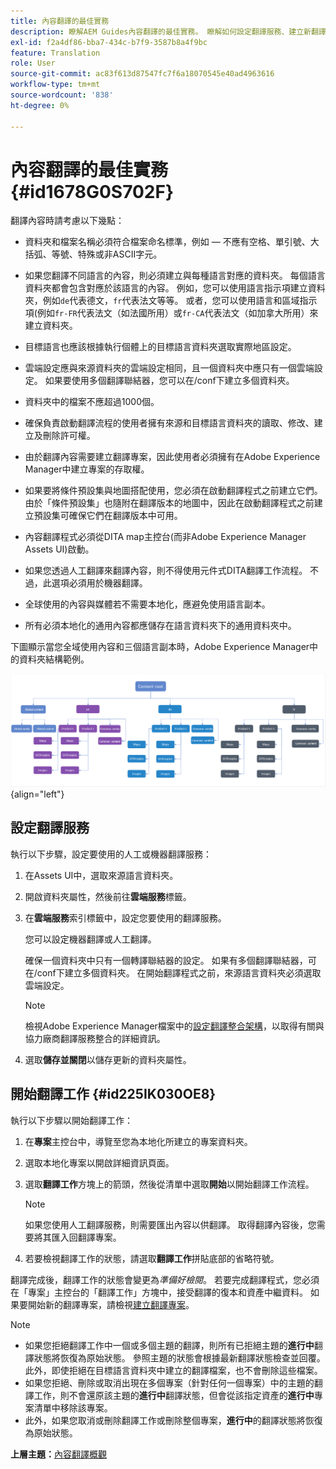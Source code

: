 ```yaml
---
title: 內容翻譯的最佳實務
description: 瞭解AEM Guides內容翻譯的最佳實務。 瞭解如何設定翻譯服務、建立新翻譯專案及啟動翻譯工作。
exl-id: f2a4df86-bba7-434c-b7f9-3587b8a4f9bc
feature: Translation
role: User
source-git-commit: ac83f613d87547fc7f6a18070545e40ad4963616
workflow-type: tm+mt
source-wordcount: '838'
ht-degree: 0%

---
```


# 內容翻譯的最佳實務 {#id1678G0S702F}

翻譯內容時請考慮以下幾點：

- 資料夾和檔案名稱必須符合檔案命名標準，例如 — 不應有空格、單引號、大括弧、等號、特殊或非ASCII字元。

- 如果您翻譯不同語言的內容，則必須建立與每種語言對應的資料夾。 每個語言資料夾都會包含對應於該語言的內容。 例如，您可以使用語言指示項建立資料夾，例如`de`代表德文，`fr`代表法文等等。 或者，您可以使用語言和區域指示項(例如`fr-FR`代表法文（如法國所用）或`fr-CA`代表法文（如加拿大所用）來建立資料夾。
- 目標語言也應該根據執行個體上的目標語言資料夾選取實際地區設定。
- 雲端設定應與來源資料夾的雲端設定相同，且一個資料夾中應只有一個雲端設定。 如果要使用多個翻譯聯結器，您可以在/conf下建立多個資料夾。
- 資料夾中的檔案不應超過1000個。
- 確保負責啟動翻譯流程的使用者擁有來源和目標語言資料夾的讀取、修改、建立及刪除許可權。
- 由於翻譯內容需要建立翻譯專案，因此使用者必須擁有在Adobe Experience Manager中建立專案的存取權。
- 如果要將條件預設集與地圖搭配使用，您必須在啟動翻譯程式之前建立它們。 由於「條件預設集」也隨附在翻譯版本的地圖中，因此在啟動翻譯程式之前建立預設集可確保它們在翻譯版本中可用。
- 內容翻譯程式必須從DITA map主控台(而非Adobe Experience Manager Assets UI)啟動。
- 如果您透過人工翻譯來翻譯內容，則不得使用元件式DITA翻譯工作流程。 不過，此選項必須用於機器翻譯。
- 全球使用的內容與媒體若不需要本地化，應避免使用語言副本。
- 所有必須本地化的通用內容都應儲存在語言資料夾下的通用資料夾中。

下圖顯示當您全域使用內容和三個語言副本時，Adobe Experience Manager中的資料夾結構範例。

![](images/aem-directory_structure.png){align="left"}

## 設定翻譯服務

執行以下步驟，設定要使用的人工或機器翻譯服務：

1. 在Assets UI中，選取來源語言資料夾。

1. 開啟資料夾屬性，然後前往&#x200B;**雲端服務**&#x200B;標籤。

1. 在&#x200B;**雲端服務**&#x200B;索引標籤中，設定您要使用的翻譯服務。

   您可以設定機器翻譯或人工翻譯。

   確保一個資料夾中只有一個轉譯聯結器的設定。 如果有多個翻譯聯結器，可在/conf下建立多個資料夾。 在開始翻譯程式之前，來源語言資料夾必須選取雲端設定。

   >[!NOTE]
   >
   > 檢視Adobe Experience Manager檔案中的[設定翻譯整合架構](https://experienceleague.adobe.com/docs/experience-manager-cloud-service/sites/administering/reusing-content/translation/integration-framework.html?lang=zh-Hant)，以取得有關與協力廠商翻譯服務整合的詳細資訊。

1. 選取&#x200B;**儲存並關閉**&#x200B;以儲存更新的資料夾屬性。


## 開始翻譯工作 {#id225IK030OE8}

執行以下步驟以開始翻譯工作：

1. 在&#x200B;**專案**&#x200B;主控台中，導覽至您為本地化所建立的專案資料夾。

1. 選取本地化專案以開啟詳細資訊頁面。

1. 選取&#x200B;**翻譯工作**&#x200B;方塊上的箭頭，然後從清單中選取&#x200B;**開始**&#x200B;以開始翻譯工作流程。

   >[!NOTE]
   >
   > 如果您使用人工翻譯服務，則需要匯出內容以供翻譯。 取得翻譯內容後，您需要將其匯入回翻譯專案。

1. 若要檢視翻譯工作的狀態，請選取&#x200B;**翻譯工作**&#x200B;拼貼底部的省略符號。


翻譯完成後，翻譯工作的狀態會變更為&#x200B;*準備好檢閱*。 若要完成翻譯程式，您必須在「專案」主控台的「翻譯工作」方塊中，接受翻譯的復本和資產中繼資料。 如果要開始新的翻譯專案，請檢視[建立翻譯專案](translate-documents-web-editor.md#create-a-translation-project)。

>[!NOTE]
>
>- 如果您拒絕翻譯工作中一個或多個主題的翻譯，則所有已拒絕主題的&#x200B;**進行中**&#x200B;翻譯狀態將恢復為原始狀態。 參照主題的狀態會根據最新翻譯狀態檢查並回覆。 此外，即使拒絕在目標語言資料夾中建立的翻譯檔案，也不會刪除這些檔案。
>- 如果您拒絕、刪除或取消出現在多個專案（針對任何一個專案）中的主題的翻譯工作，則不會還原該主題的&#x200B;**進行中**&#x200B;翻譯狀態，但會從該指定資產的&#x200B;**進行中**&#x200B;專案清單中移除該專案。
>- 此外，如果您取消或刪除翻譯工作或刪除整個專案，**進行中**&#x200B;的翻譯狀態將恢復為原始狀態。

**上層主題：**&#x200B;[&#x200B;內容翻譯概觀](translation.md)
